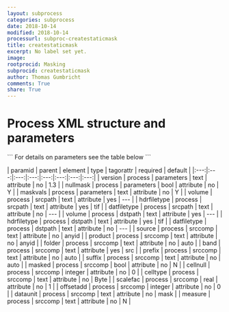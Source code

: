 ```yaml
---
layout: subprocess
categories: subprocess
date: 2018-10-14
modified: 2018-10-14
processurl: subproc-createstaticmask
title: createstaticmask
excerpt: No label set yet.
image: 
rootprocid: Masking
subprocid: createstaticmask
author: Thomas Gumbricht
comments: True
share: True
---
```


<h1 class='foot-description'>Process XML structure and parameters</h1>
```
For details on parameters see the table below
<?xml version="1.0" ?>
<process>
  <!--Generated from python-->
  <userproj plotid="yourplotid" projectid="yourprojectid" siteid="yoursiteid" system="systemid" tractid="yourtractid" userid="youruserid"/>
  <period endday="DD" endmonth="MM" endyear="YYYY" seasonendday="DD" seasonendmonth="MM" seasonstartday="DD" seasonstartmonth="MM" startday="DD" startmonth="MM" startyear="YYYY" timestep="timestep"/>
  <parameters maskvals="txtstring" nullmask="True/False" version="txtstring"/>
  <srcpath datfiletype="txtstring" hdrfiletype="txtstring" volume="txtstring"/>
  <dstpath datfiletype="txtstring" hdrfiletype="txtstring" volume="txtstring"/>
  <srccomp band="txtstring" cellnull="xyz" celltype="txtstring" dataunit="txtstring" folder="txtstring" masked="True/False" measure="txtstring" offsetadd="xyz" prefix="txtstring" product="txtstring" scalefac="xyz.abc" source="txtstring" suffix="txtstring"/>
</process>
```

| paramid | parent | element | type | tagorattr | required | default |
|:---:|:---:|:---:|:---:|:---:|:---:|:---:|:---:|
| version | process | parameters | text | attribute | no | 1.3 |
| nullmask | process | parameters | bool | attribute | no | Y |
| maskvals | process | parameters | text | attribute | no | Y |
| volume | process | srcpath | text | attribute | yes | --- |
| hdrfiletype | process | srcpath | text | attribute | yes | tif |
| datfiletype | process | srcpath | text | attribute | no | --- |
| volume | process | dstpath | text | attribute | yes | --- |
| hdrfiletype | process | dstpath | text | attribute | yes | tif |
| datfiletype | process | dstpath | text | attribute | no | --- |
| source | process | srccomp | text | attribute | no | anyid |
| product | process | srccomp | text | attribute | no | anyid |
| folder | process | srccomp | text | attribute | no | auto |
| band | process | srccomp | text | attribute | yes | src |
| prefix | process | srccomp | text | attribute | no | auto |
| suffix | process | srccomp | text | attribute | no | auto |
| masked | process | srccomp | bool | attribute | no | N |
| cellnull | process | srccomp | integer | attribute | no | 0 |
| celltype | process | srccomp | text | attribute | no | Byte |
| scalefac | process | srccomp | real | attribute | no | 1 |
| offsetadd | process | srccomp | integer | attribute | no | 0 |
| dataunit | process | srccomp | text | attribute | no | mask |
| measure | process | srccomp | text | attribute | no | N |
